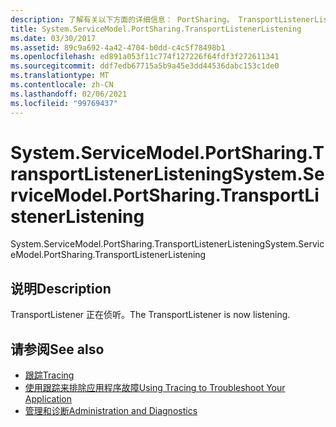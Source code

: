```yaml
---
description: 了解有关以下方面的详细信息： PortSharing。 TransportListenerListening
title: System.ServiceModel.PortSharing.TransportListenerListening
ms.date: 03/30/2017
ms.assetid: 89c9a692-4a42-4704-b0dd-c4c5f78498b1
ms.openlocfilehash: ed891a053f11c774f127226f64fdf3f272611341
ms.sourcegitcommit: ddf7edb67715a5b9a45e3dd44536dabc153c1de0
ms.translationtype: MT
ms.contentlocale: zh-CN
ms.lasthandoff: 02/06/2021
ms.locfileid: "99769437"
---
```

# <a name="systemservicemodelportsharingtransportlistenerlistening"></a><span data-ttu-id="116ac-103">System.ServiceModel.PortSharing.TransportListenerListening</span><span class="sxs-lookup"><span data-stu-id="116ac-103">System.ServiceModel.PortSharing.TransportListenerListening</span></span>

<span data-ttu-id="116ac-104">System.ServiceModel.PortSharing.TransportListenerListening</span><span class="sxs-lookup"><span data-stu-id="116ac-104">System.ServiceModel.PortSharing.TransportListenerListening</span></span>  
  
## <a name="description"></a><span data-ttu-id="116ac-105">说明</span><span class="sxs-lookup"><span data-stu-id="116ac-105">Description</span></span>  

 <span data-ttu-id="116ac-106">TransportListener 正在侦听。</span><span class="sxs-lookup"><span data-stu-id="116ac-106">The TransportListener is now listening.</span></span>  
  
## <a name="see-also"></a><span data-ttu-id="116ac-107">请参阅</span><span class="sxs-lookup"><span data-stu-id="116ac-107">See also</span></span>

- [<span data-ttu-id="116ac-108">跟踪</span><span class="sxs-lookup"><span data-stu-id="116ac-108">Tracing</span></span>](index.md)
- [<span data-ttu-id="116ac-109">使用跟踪来排除应用程序故障</span><span class="sxs-lookup"><span data-stu-id="116ac-109">Using Tracing to Troubleshoot Your Application</span></span>](using-tracing-to-troubleshoot-your-application.md)
- [<span data-ttu-id="116ac-110">管理和诊断</span><span class="sxs-lookup"><span data-stu-id="116ac-110">Administration and Diagnostics</span></span>](../index.md)
